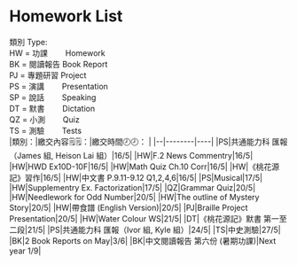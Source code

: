 # Homework List
類別 Type:
<br/>HW = 功課　　 Homework
<br/>BK = 閱讀報告 Book Report
<br/>PJ = 專題研習 Project
<br/>PS = 演講　　 Presentation
<br/>SP = 說話　　 Speaking
<br/>DT = 默書　　 Dictation
<br/>QZ = 小測　　 Quiz
<br/>TS = 測驗　　 Tests
<br/>
|類別：|繳交內容🗒️🗒️：|繳交時間🕗🕗： |
|--|--------|----|
|PS|共通能力科 匯報（James 組, Heison Lai 組）|16/5|
|HW|F.2 News Commentry|16/5|
|HW|HWD Ex10D-10F|16/5|
|HW|Math Quiz Ch.10 Corr|16/5|
|HW|《桃花源記》習作|16/5|
|HW|中文書 P.9.11-9.12 Q1,2,4,6|16/5|
|PS|Musical|17/5|
|HW|Supplementry Ex. Factorization|17/5|
|QZ|Grammar Quiz|20/5|
|HW|Needlework for Odd Number|20/5|
|HW|The outline of Mystery Story|20/5|
|HW|帶食譜 (English Version)|20/5|
|PJ|Braille Project Presentation|20/5|
|HW|Water Colour WS|21/5|
|DT|《桃花源記》默書 第一至二段|21/5|
|PS|共通能力科 匯報（Ivor 組, Kyle 組）|24/5|
|TS|中史測驗|27/5|
|BK|2 Book Reports on May|3/6|
|BK|中文閱讀報告 第六份 (暑期功課)|Next year 1/9|